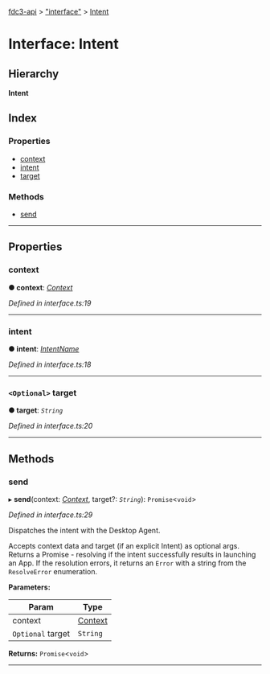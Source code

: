 [fdc3-api](../README.md) > ["interface"](../modules/_interface_.md) > [Intent](../interfaces/_interface_.intent.md)

# Interface: Intent

## Hierarchy

**Intent**

## Index

### Properties

* [context](_interface_.intent.md#context)
* [intent](_interface_.intent.md#intent)
* [target](_interface_.intent.md#target)

### Methods

* [send](_interface_.intent.md#send)

---

## Properties

<a id="context"></a>

###  context

**● context**: *[Context](../modules/_interface_.md#context)*

*Defined in interface.ts:19*

___
<a id="intent"></a>

###  intent

**● intent**: *[IntentName](../modules/_interface_.md#intentname)*

*Defined in interface.ts:18*

___
<a id="target"></a>

### `<Optional>` target

**● target**: *`String`*

*Defined in interface.ts:20*

___

## Methods

<a id="send"></a>

###  send

▸ **send**(context: *[Context](../modules/_interface_.md#context)*, target?: *`String`*): `Promise`<`void`>

*Defined in interface.ts:29*

Dispatches the intent with the Desktop Agent.

Accepts context data and target (if an explicit Intent) as optional args. Returns a Promise - resolving if the intent successfully results in launching an App. If the resolution errors, it returns an `Error` with a string from the `ResolveError` enumeration.

**Parameters:**

| Param | Type |
| ------ | ------ |
| context | [Context](../modules/_interface_.md#context) |
| `Optional` target | `String` |

**Returns:** `Promise`<`void`>

___


